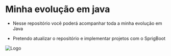 # Minha evolução em java

* Nesse repositório você poderá acompanhar toda a minha evolução em Java

* Pretendo atualizar o repositório e implementar projetos com o SprigBoot 



![Logo](https://cdn0.iconfinder.com/data/icons/huge-basic-icons-part-3/512/Java.png) 
